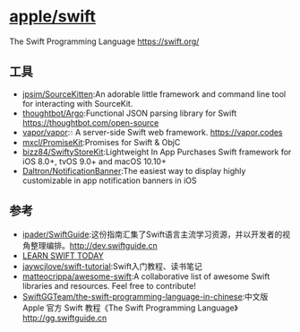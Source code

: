 # [apple/swift](https://github.com/apple/swift)

The Swift Programming Language https://swift.org/

## 工具

* [jpsim/SourceKitten](https://github.com/jpsim/SourceKitten):An adorable little framework and command line tool for interacting with SourceKit.
* [thoughtbot/Argo](https://github.com/thoughtbot/Argo):Functional JSON parsing library for Swift https://thoughtbot.com/open-source
* [vapor/vapor](https://github.com/vapor/vapor):💧 A server-side Swift web framework. https://vapor.codes
* [mxcl/PromiseKit](https://github.com/mxcl/PromiseKit):Promises for Swift & ObjC
* [bizz84/SwiftyStoreKit](https://github.com/bizz84/SwiftyStoreKit):Lightweight In App Purchases Swift framework for iOS 8.0+, tvOS 9.0+ and macOS 10.10+
* [Daltron/NotificationBanner](https://github.com/Daltron/NotificationBanner):The easiest way to display highly customizable in app notification banners in iOS

## 参考

* [ipader/SwiftGuide](https://github.com/ipader/SwiftGuide):这份指南汇集了Swift语言主流学习资源，并以开发者的视角整理编排。http://dev.swiftguide.cn
* [LEARN SWIFT TODAY](https://www.hackingwithswift.com/)
* [jaywcjlove/swift-tutorial](https://github.com/jaywcjlove/swift-tutorial):Swift入门教程、读书笔记
* [matteocrippa/awesome-swift](https://github.com/matteocrippa/awesome-swift):A collaborative list of awesome Swift libraries and resources. Feel free to contribute!
* [SwiftGGTeam/the-swift-programming-language-in-chinese](https://github.com/SwiftGGTeam/the-swift-programming-language-in-chinese):中文版 Apple 官方 Swift 教程《The Swift Programming Language》 http://gg.swiftguide.cn
